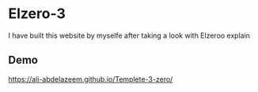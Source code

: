 # Elzero-3
I have built this website by myselfe after taking a look with Elzeroo explain 

## Demo 

https://ali-abdelazeem.github.io/Templete-3-zero/
